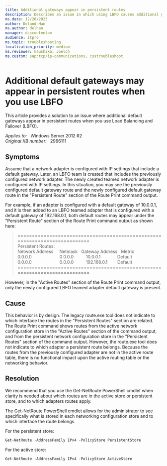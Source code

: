 ```yaml
---
title: Additional gateways appear in persistent routes
description: Describes an issue in which using LBFO causes additional gateways to appear in persistent routes.
ms.date: 12/26/2023
author: Deland-Han
ms.author: delhan
manager: dcscontentpm
audience: itpro
ms.topic: troubleshooting
localization_priority: medium
ms.reviewer: kaushika, Joelch
ms.custom: sap:tcp/ip-communications, csstroubleshoot
---
```

# Additional default gateways may appear in persistent routes when you use LBFO

This article provides a solution to an issue where additional default gateways appear in persistent routes when you use Load Balancing and Failover (LBFO).

_Applies to:_ &nbsp; Windows Server 2012 R2  
_Original KB number:_ &nbsp; 2966111

## Symptoms

Assume that a network adapter is configured with IP settings that include a default gateway. Later, an LBFO team is created that includes the previously configured network adapter. The newly created teamed network adapter is configured with IP settings. In this situation, you may see the previously configured default gateway route and the newly configured default gateway route in the "Persistent Route" section of the Route Print command output.

For example, if an adapter is configured with a default gateway of 10.0.0.1, and it is then added to an LBFO teamed adapter that is configured with a default gateway of 192.168.0.1, both default routes may appear under the "Persistent Route" section of the Route Print command output as shown here:

> \===========================================================================  
Persistent Routes:  
Network Address &nbsp; &nbsp; Netmask &nbsp; Gateway Address &nbsp; Metric  
0.0.0.0 &emsp; &emsp; &emsp; &emsp; &emsp;0.0.0.0 &emsp; &emsp; 10.0.0.1 &emsp; &emsp; &emsp;Default  
0.0.0.0 &emsp; &emsp; &emsp; &emsp; &emsp;0.0.0.0 &emsp; &emsp; 192.168.0.1&emsp;&emsp; Default  
\===========================================================================

However, in the "Active Routes" section of the Route Print command output, only the newly configured LBFO teamed adapter default gateway is present.

## Cause

This behavior is by design. The legacy route.exe tool does not indicate to which interface the routes in the "Persistent Routes" section are related. The Route Print command shows routes from the active network configuration store in the "Active Routes" section of the command output, and from the persistent network configuration store in the "Persistent Routes" section of the command output. However, the route.exe tool does not indicate to which adapter a persistent route belongs. Because the routes from the previously configured adapter are not in the active route table, there is no functional impact upon the active routing table or the networking behavior.

## Resolution

We recommend that you use the Get-NetRoute PowerShell cmdlet when clarity is needed about which routes are in the active store or persistent store, and to which adapters routes apply.

The Get-NetRoute PowerShell cmdlet allows for the administrator to see specifically what is stored in each networking configuration store and to which interface the route belongs.

For the persistent store:

```powershell
Get-NetRoute -AddressFamily IPv4 -PolicyStore PersistentStore
```

For the active store:

```powershell
Get-NetRoute -AddressFamily IPv4 -PolicyStore ActiveStore
```
